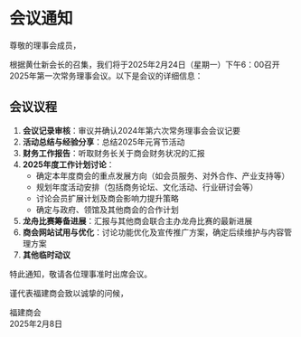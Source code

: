 # 会议通知

尊敬的理事会成员，

根据黄仕新会长的召集，我们将于2025年2月24日（星期一）下午6：00召开2025年第一次常务理事会议。以下是会议的详细信息：

## 会议议程

1. **会议记录审核**：审议并确认2024年第六次常务理事会会议记要
2. **活动总结与经验分享**：总结2025年元宵节活动
3. **财务工作报告**：听取财务长关于商会财务状况的汇报
4. **2025年度工作计划讨论**：
   - 确定本年度商会的重点发展方向（如会员服务、对外合作、产业支持等）
   - 规划年度活动安排（包括商务论坛、文化活动、行业研讨会等）
   - 讨论会员扩展计划及商会影响力提升策略
   - 确定与政府、领馆及其他商会的合作计划
5. **龙舟比赛筹备进展**：汇报与其他商会联合主办龙舟比赛的最新进展
6. **商会网站试用与优化**：讨论功能优化及宣传推广方案，确定后续维护与内容管理方案
7. **其他临时动议**

特此通知，敬请各位理事准时出席会议。

谨代表福建商会致以诚挚的问候，

福建商会  
2025年2月8日

